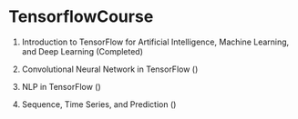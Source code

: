 # TensorflowCourse

1. Introduction to TensorFlow for Artificial Intelligence, Machine Learning, and Deep Learning (Completed)

2. Convolutional Neural Network in TensorFlow ()

3. NLP in TensorFlow ()

4. Sequence, Time Series, and Prediction ()

